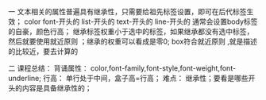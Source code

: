 一
文本相关的属性普遍具有继承性，只需要给祖先标签设置，即可在后代标签生效；
color
font-开头的
list-开头的
text-开头的
line-开头的
通常会设置body标签的自豪，颜色行高；
继承标签权重小于选中的标签，如果继承都没有选中标签，然后就要使用就近原则 ；继承的权重可以看成是零0;
box符合就近原则 ,就是描述的比较近，要去计算的

二
课程总结：
背诵属性：
    color,font-family,font-style,font-weight,font-underline;
行高：
    单行处于中间，盒子高=行高；
难点：
    继承性；要看是哪些开头的内容是具备继承性的；
